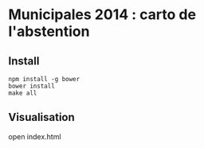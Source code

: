 Municipales 2014 : carto de l'abstention
===============

## Install
```
npm install -g bower
bower install
make all
```

## Visualisation
open index.html
